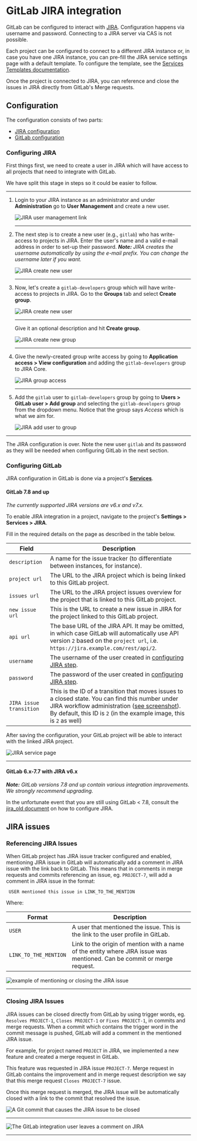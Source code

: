 # GitLab JIRA integration

GitLab can be configured to interact with [JIRA]. Configuration happens via
username and password. Connecting to a JIRA server via CAS is not possible.

Each project can be configured to connect to a different JIRA instance or, in
case you have one JIRA instance, you can pre-fill the JIRA service settings page
with a default template. To configure the template, see the
[Services Templates documentation][services-templates].

Once the project is connected to JIRA, you can reference and close the issues
in JIRA directly from GitLab's Merge requests.

## Configuration

The configuration consists of two parts:

- [JIRA configuration](#configuring-jira)
- [GitLab configuration](#configuring-gitlab)

### Configuring JIRA

First things first, we need to create a user in JIRA which will have access to
all projects that need to integrate with GitLab.

We have split this stage in steps so it could be easier to follow.

---

1. Login to your JIRA instance as an administrator and under **Administration**
   go to **User Management** and create a new user.

     ![JIRA user management link](img/jira_user_management_link.png)

     ---

1. The next step is to create a new user (e.g., `gitlab`) who has write-access
   to projects in JIRA. Enter the user's name and a valid e-mail address in
   order to set-up their password.
   _**Note:** JIRA creates the username automatically by using the e-mail
   prefix. You can change the username later if you want._

     ![JIRA create new user](img/jira_create_new_user.png)

     ---

1. Now, let's create a `gitlab-developers` group which will have write-access
   to projects in JIRA. Go to the **Groups** tab and select **Create group**.

     ![JIRA create new user](img/jira_create_new_group.png)

     ---

     Give it an optional description and hit **Create group**.

     ![JIRA create new group](img/jira_create_new_group_name.png)

     ---

1. Give the newly-created group write access by going to
   **Application access > View configuration** and adding the `gitlab-developers`
   group to JIRA Core.

     ![JIRA group access](img/jira_group_access.png)

     ---

1. Add the `gitlab` user to `gitlab-developers` group by going to
   **Users > GitLab user > Add group** and selecting the `gitlab-developers`
   group from the dropdown menu. Notice that the group says _Access_ which is
   what we aim for.

     ![JIRA add user to group](img/jira_add_user_to_group.png)

---

The JIRA configuration is over. Note the new user `gitlab` and its password as
they will be needed when configuring GitLab in the next section.

### Configuring GitLab

JIRA configuration in GitLab is done via a project's
[**Services**](../project_services/project_services.md).

#### GitLab 7.8 and up

_The currently supported JIRA versions are v6.x and v7.x._

To enable JIRA integration in a project, navigate to the project's
**Settings > Services > JIRA**.

Fill in the required details on the page as described in the table below.

| Field | Description |
| ----- | ----------- |
| `description` | A name for the issue tracker (to differentiate between instances, for instance). |
| `project url` | The URL to the JIRA project which is being linked to this GitLab project. |
| `issues url`  | The URL to the JIRA project issues overview for the project that is linked to this GitLab project. |
| `new issue url` | This is the URL to create a new issue in JIRA for the project linked to this GitLab project. |
| `api url`     | The base URL of the JIRA API. It may be omitted, in which case GitLab will automatically use API version `2` based on the `project url`, i.e. `https://jira.example.com/rest/api/2`. |
| `username` | The username of the user created in [configuring JIRA step](#configuring-jira). |
| `password` |The password of the user created in [configuring JIRA step](#configuring-jira). |
| `JIRA issue transition` | This is the ID of a transition that moves issues to a closed state. You can find this number under JIRA workflow administration ([see screenshot](img/jira_workflow_screenshot.png)).  By default, this ID is `2` (in the example image, this is `2` as well) |

After saving the configuration, your GitLab project will be able to interact
with the linked JIRA project.

![JIRA service page](img/jira_service_page.png)

---

#### GitLab 6.x-7.7 with JIRA v6.x

_**Note:** GitLab versions 7.8 and up contain various integration improvements.
We strongly recommend upgrading._

In the unfortunate event that you are still using GitLab < 7.8, consult the
[jira_old document](jira_old.md) on how to configure JIRA.

## JIRA issues

### Referencing JIRA Issues

When GitLab project has JIRA issue tracker configured and enabled, mentioning
JIRA issue in GitLab will automatically add a comment in JIRA issue with the
link back to GitLab. This means that in comments in merge requests and commits
referencing an issue, eg. `PROJECT-7`, will add a comment in JIRA issue in the
format:

```
 USER mentioned this issue in LINK_TO_THE_MENTION
```

Where:

| Format | Description |
| ------ | ----------- |
| `USER` | A user that mentioned the issue. This is the link to the user profile in GitLab. |
| `LINK_TO_THE_MENTION` | Link to the origin of mention with a name of the entity where JIRA issue was mentioned. Can be commit or merge request. |

![example of mentioning or closing the JIRA issue](img/jira_issue_reference.png)

---

### Closing JIRA Issues

JIRA issues can be closed directly from GitLab by using trigger words, eg.
`Resolves PROJECT-1`, `Closes PROJECT-1` or `Fixes PROJECT-1`, in commits and
merge requests. When a commit which contains the trigger word in the commit
message is pushed, GitLab will add a comment in the mentioned JIRA issue.

For example, for project named `PROJECT` in JIRA, we implemented a new feature
and created a merge request in GitLab.

This feature was requested in JIRA issue `PROJECT-7`. Merge request in GitLab
contains the improvement and in merge request description we say that this
merge request `Closes PROJECT-7` issue.

Once this merge request is merged, the JIRA issue will be automatically closed
with a link to the commit that resolved the issue.

![A Git commit that causes the JIRA issue to be closed](img/jira_merge_request_close.png)

---

![The GitLab integration user leaves a comment on JIRA](img/jira_service_close_issue.png)

---

[services-templates]: ../project_services/services_templates.md "Services templates documentation"
[JIRA]: https://www.atlassian.com/software/jira/core "The JIRA Core website"
